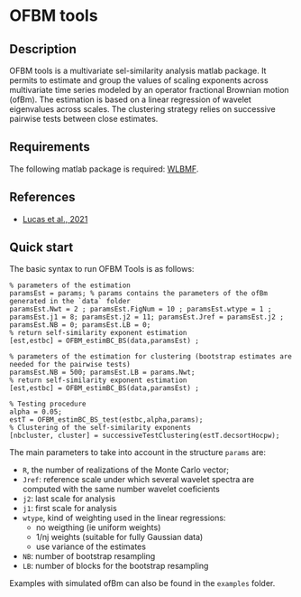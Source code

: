 OFBM tools
===

## Description
OFBM tools is a multivariate sel-similarity analysis matlab package. It permits to estimate and group the values of scaling exponents across multivariate time series modeled by an operator fractional Brownian motion (ofBm). The estimation is based on a linear regression of wavelet eigenvalues across scales. The clustering strategy relies on successive pairwise tests between close estimates.

## Requirements
The following matlab package is required: [WLBMF](https://www.irit.fr/~Herwig.Wendt/software.html).

## References
  - [Lucas et al., 2021](https://www.irit.fr/~Herwig.Wendt/data/LucasEUSIPCO2021.pdf)
  
## Quick start
The basic syntax to run OFBM Tools is as follows:

```
% parameters of the estimation
paramsEst = params; % params contains the parameters of the ofBm generated in the `data` folder
paramsEst.Nwt = 2 ; paramsEst.FigNum = 10 ; paramsEst.wtype = 1 ;
paramsEst.j1 = 8; paramsEst.j2 = 11; paramsEst.Jref = paramsEst.j2 ; 
paramsEst.NB = 0; paramsEst.LB = 0;
% return self-similarity exponent estimation
[est,estbc] = OFBM_estimBC_BS(data,paramsEst) ;

% parameters of the estimation for clustering (bootstrap estimates are needed for the pairwise tests)
paramsEst.NB = 500; paramsEst.LB = params.Nwt; 
% return self-similarity exponent estimation
[est,estbc] = OFBM_estimBC_BS(data,paramsEst) ;

% Testing procedure
alpha = 0.05;
estT = OFBM_estimBC_BS_test(estbc,alpha,params);
% Clustering of the self-similarity exponents
[nbcluster, cluster] = successiveTestClustering(estT.decsortHocpw);
```

The main parameters to take into account in the structure `params` are:

  - `R`, the number of realizations of the Monte Carlo vector;
  - `Jref`: reference scale under which several wavelet spectra are computed with the same number wavelet coeficients
  - `j2`: last scale for analysis
  - `j1`: first scale for analysis
  - `wtype`, kind of weighting used in the linear regressions:
    - no weigthing  (ie uniform weights)
    - 1/nj weights  (suitable for fully Gaussian data)
    - use variance of the estimates
  - `NB`: number of bootstrap resampling
  - `LB`: number of blocks for the bootstrap resampling
  
Examples with simulated ofBm can also be found in the `examples` folder.
